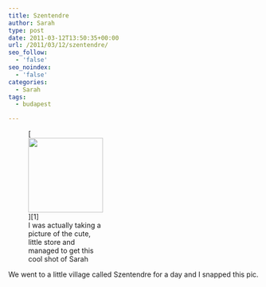 ```yaml
---
title: Szentendre
author: Sarah
type: post
date: 2011-03-12T13:50:35+00:00
url: /2011/03/12/szentendre/
seo_follow:
  - 'false'
seo_noindex:
  - 'false'
categories:
  - Sarah
tags:
  - budapest

---
```

<figure id="attachment_257" aria-describedby="caption-attachment-257" style="width: 150px" class="wp-caption alignright">[<img class="size-thumbnail wp-image-257 " title="Caught running" src="http://www.sarah-blevins.com/wp-content/uploads/2011/05/IMG_0731-150x150.jpg" alt="" width="150" height="150" />][1]<figcaption id="caption-attachment-257" class="wp-caption-text">I was actually taking a picture of the cute, little store and managed to get this cool shot of Sarah</figcaption></figure> 

We went to a little village called Szentendre for a day and I snapped this pic.

 [1]: http://www.sarah-blevins.com/wp-content/uploads/2011/05/IMG_0731.jpg